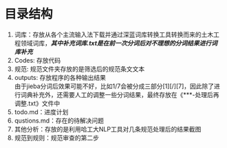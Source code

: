 # 目录结构
1. 词库：存放从各个主流输入法下载并通过深蓝词库转换工具转换而来的土木工程领域词库，***其中补充词库.txt是在前一次分词后对不理想的分词结果进行词库补充***
2. Codes: 存放代码
3. 规范: 规范文件夹存放的是筛选后的规范条文文本
4. outputs: 存放程序的各种输出结果  
由于jieba分词后效果可能不好，比如1/7会被分成三部分[1][/][7]，因此除了进行词典补充外，还需要人工的调整一些分词结果，最终存放在《***-处理后再调整.txt》文件中
5. todo.md：进度计划
6. qustions.md：存在的待解决问题
7. 其他分析：存放的是利用哈工大NLP工具对几条规范处理后的结果截图
8. 规范到规则：规范审查的第二步
